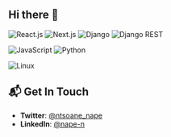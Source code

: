 ## Hi there 👋

<!-- Frameworks & Libraries -->
![React.js](https://img.shields.io/badge/Library-React.js-61DAFB?style=flat&logo=react&logoColor=white)
![Next.js](https://img.shields.io/badge/Framework-Next.js-000000?style=flat&logo=next.js&logoColor=white)
![Django](https://img.shields.io/badge/Framework-Django-092E20?style=flat&logo=django&logoColor=white)
![Django REST](https://img.shields.io/badge/Library-Django%20REST-ff1709?style=flat&logo=django&logoColor=white)

<!-- Languages -->
![JavaScript](https://img.shields.io/badge/Code-JavaScript-F7DF1E?style=flat&logo=javascript&logoColor=000000)
![Python](https://img.shields.io/badge/Code-Python-3776AB?style=flat&logo=python&logoColor=white)

<!-- Systems -->
![Linux](https://img.shields.io/badge/System-Linux-FCC624?style=flat&logo=linux&logoColor=000000)

## 📬 Get In Touch
- **Twitter**: [@ntsoane_nape](https://twitter.com/ntsoane_nape)
- **LinkedIn**: [@nape-n](https://www.linkedin.com/in/nape-n/)
